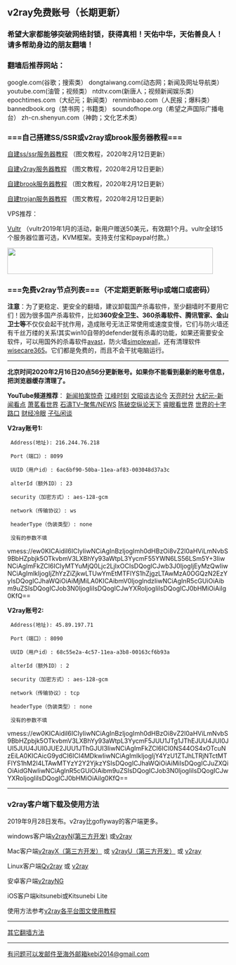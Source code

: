 ## v2ray免费账号（长期更新）

### 希望大家都能够突破网络封锁，获得真相！天佑中华，天佑善良人！请多帮助身边的朋友翻墙！

### 翻墙后推荐网站：

google.com(谷歌；搜索类） dongtaiwang.com(动态网；新闻及网址导航类）  youtube.com(油管；视频类）  ntdtv.com(新唐人；视频新闻娱乐类）    epochtimes.com（大纪元；新闻类）  renminbao.com（人民报；爆料类） bannedbook.org（禁书网；书籍类）   soundofhope.org（希望之声国际广播电台）
    zh-cn.shenyun.com（神韵；文化艺术类）



### ===自己搭建SS/SSR或v2ray或brook服务器教程===

[自建ss/ssr服务器教程](https://github.com/Alvin9999/new-pac/wiki/%E8%87%AA%E5%BB%BAss%E6%9C%8D%E5%8A%A1%E5%99%A8%E6%95%99%E7%A8%8B) （图文教程，2020年2月12日更新）

[自建v2ray服务器教程](https://github.com/Alvin9999/new-pac/wiki/%E8%87%AA%E5%BB%BAv2ray%E6%9C%8D%E5%8A%A1%E5%99%A8%E6%95%99%E7%A8%8B) （图文教程，2020年2月12日更新）

[自建brook服务器教程](https://github.com/Alvin9999/new-pac/wiki/%E8%87%AA%E5%BB%BAbrook%E6%9C%8D%E5%8A%A1%E5%99%A8%E6%95%99%E7%A8%8B) （图文教程，2020年2月12日更新）

[自建trojan服务器教程](https://github.com/Alvin9999/new-pac/wiki/%E8%87%AA%E5%BB%BAtrojan%E6%9C%8D%E5%8A%A1%E5%99%A8%E6%95%99%E7%A8%8B) （图文教程，2020年2月12日更新）

VPS推荐：

[Vultr](https://www.vultr.com/?ref=7777564-4F) （vultr2019年1月的活动，新用户赠送50美元，有效期1个月。vultr全球15个服务器位置可选，KVM框架。支持支付宝和paypal付款。）

<a href="https://www.vultr.com/?ref=7777564-4F"><img src="https://www.vultr.com/media/banner_2.png" width="468" height="60"></a>

### ===免费v2ray节点列表===（不定期更新账号ip或端口或密码）

**注意**：为了更稳定、更安全的翻墙，建议卸载国产杀毒软件，至少翻墙时不要用它们！因为很多国产杀毒软件，比如**360安全卫生、360杀毒软件、腾讯管家、金山卫士等**不仅仅会起干扰作用，造成账号无法正常使用或速度变慢，它们与防火墙还有千丝万缕的关系!其实win10自带的defender就有杀毒的功能，如果还需要安全软件，可以用国外的杀毒软件[avast](http://files.avast.com/iavs9x/avast_free_antivirus_setup_offline.exe)，防火墙[simplewall](https://github.com/henrypp/simplewall/releases/download/v.2.3.4/simplewall-2.3.4-setup.exe)，还有清理软件[wisecare365](http://downloads.wisecleaner.com/soft/WiseCare365.exe)。它们都是免费的，而且不会干扰电脑运行。

***

**北京时间2020年2月16日20点56分更新账号。如果你不能看到最新的账号信息，把浏览器缓存清理了。**

**YouTube频道推荐**： [新闻拍案惊奇](https://www.youtube.com/user/NTDEducation/videos) [江峰时刻](https://www.youtube.com/channel/UCa6ERCDt3GzkvLye32ar89w/videos) [文昭谈古论今](https://www.youtube.com/channel/UCtAIPjABiQD3qjlEl1T5VpA/featured)  [天亮时分](https://www.youtube.com/channel/UCjvjNeHndz4PGs9JXhzdHqw/videos) 
[大纪元-新闻看点](https://www.youtube.com/channel/UCPMqbkR35zZV1ysWGXJPW-w/videos)  [萧茗看世界](https://www.youtube.com/channel/UC6HcLCrHusY7qLwsWGzfXnw) 
[石濤TV–聚焦/NEWS](https://www.youtube.com/channel/UC6zxZTv5ZbMmEg5GqBmXAUQ/videos)  [陈破空纵论天下](https://www.youtube.com/channel/UCwb7avxK-L5vPjMC1ZIGayw/videos) [睿眼看世界](https://www.youtube.com/channel/UCcWBxfaO69GPOFHSArNET2Q/videos) [世界的十字路口](https://www.youtube.com/channel/UC-A9OzmRcS-SlXIQmvwMf8w/videos) [财经冷眼](https://www.youtube.com/channel/UCn9_KbNANeyYREePe8YA2DA/videos) [子弘闲谈](https://www.youtube.com/channel/UClS1mgEIYLN9k03_B9o2DCw/videos) 

**V2ray账号1:**

     Address(地址): 216.244.76.218

     Port（端口）: 8099

     UUID（用户id）: 6ac6bf90-50ba-11ea-af83-003048d37a3c

     alterId（额外ID）: 23

     security（加密方式）: aes-128-gcm

     network（传输协议）: ws

     headerType（伪装类型）: none

     没有的参数不填

vmess://ew0KICAidiI6ICIyIiwNCiAgInBzIjogImh0dHBzOi8vZ2l0aHViLmNvbS9BbHZpbjk5OTkvbmV3LXBhYy93aWtpL3YycmF55YWN6LS56LSm5Y+3IiwNCiAgImFkZCI6ICIyMTYuMjQ0Ljc2LjIxOCIsDQogICJwb3J0IjogIjEyMzQwIiwNCiAgImlkIjogIjZhYzZiZjkwLTUwYmEtMTFlYS1hZjgzLTAwMzA0OGQzN2EzYyIsDQogICJhaWQiOiAiMjMiLA0KICAibmV0IjogIndzIiwNCiAgInR5cGUiOiAibm9uZSIsDQogICJob3N0IjogIiIsDQogICJwYXRoIjogIiIsDQogICJ0bHMiOiAiIg0KfQ==



**V2ray账号2:**

     Address(地址): 45.89.197.71

     Port（端口）: 8090

     UUID（用户id）: 68c55e2a-4c57-11ea-a3b8-00163cf6b93a

     alterId（额外ID）: 2

     security（加密方式）: aes-128-gcm

     network（传输协议）: tcp

     headerType（伪装类型）: none

     没有的参数不填

vmess://ew0KICAidiI6ICIyIiwNCiAgInBzIjogImh0dHBzOi8vZ2l0aHViLmNvbS9BbHZpbjk5OTkvbmV3LXBhYy93aWtpL3YycmF5JUU1JTg1JThEJUU4JUI0JUI5JUU4JUI0JUE2JUU1JThGJUI3IiwNCiAgImFkZCI6ICI0NS44OS4xOTcuNzEiLA0KICAicG9ydCI6ICI4MDkwIiwNCiAgImlkIjogIjY4YzU1ZTJhLTRjNTctMTFlYS1hM2I4LTAwMTYzY2Y2YjkzYSIsDQogICJhaWQiOiAiMiIsDQogICJuZXQiOiAidGNwIiwNCiAgInR5cGUiOiAibm9uZSIsDQogICJob3N0IjogIiIsDQogICJwYXRoIjogIiIsDQogICJ0bHMiOiAiIg0KfQ==


***


### v2ray客户端下载及使用方法

2019年9月28日发布。v2ray比goflyway的客户端更多。

windows客户端[v2rayN(第三方开发)](https://github.com/2dust/v2rayN/releases/latest) 或[v2ray](https://github.com/v2ray/v2ray-core/releases)

Mac客户端[v2rayX（第三方开发）](https://github.com/insisttech/v2rayX-copy/releases) 或 [v2rayU（第三方开发）](https://github.com/yanue/V2rayU/releases) 或 [v2ray](https://github.com/v2ray/v2ray-core/releases)

Linux客户端[Qv2ray](https://github.com/lhy0403/Qv2ray/releases) 或 [v2ray](https://github.com/v2ray/v2ray-core/releases)

安卓客户端[v2rayNG](https://github.com/2dust/v2rayNG/releases)

iOS客户端kitsunebi或Kitsunebi Lite

使用方法参考[v2ray各平台图文使用教程](https://github.com/Alvin9999/new-pac/wiki/v2ray%E5%90%84%E5%B9%B3%E5%8F%B0%E5%9B%BE%E6%96%87%E4%BD%BF%E7%94%A8%E6%95%99%E7%A8%8B)

***

[其它翻墙方法](https://github.com/Alvin9999/new-pac/wiki/)

***

有问题可以发邮件至海外邮箱kebi2014@gmail.com